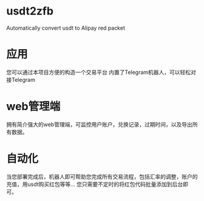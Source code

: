 # usdt2zfb
Automatically convert usdt to Alipay red packet

# 应用
您可以通过本项目方便的构造一个交易平台
内置了Telegram机器人，可以轻松对接Telegram

# web管理端
拥有简介强大的web管理端，可监控用户账户，兑换记录，过期时间，以及导出所有数据。

# 自动化
当您部署完成后，机器人即可帮助您完成所有交易流程，包括汇率的调整，账户的充值，用usdt购买红包等等...
您只需要不定时的将红包代码批量添加到后台即可。
